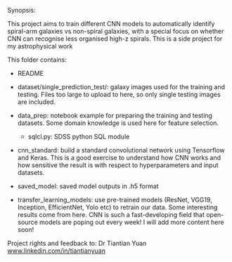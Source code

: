 Synopsis:

This project aims to train different CNN  models to automatically
identify spiral-arm galaxies vs non-spiral galaxies, with a special
focus on whether CNN can recognise less organised high-z spirals.
This is a side project for my astrophysical work <br/>


This folder contains:<br/>

* README<br/>
* dataset/single\_prediction\_test/: galaxy images used for the training and testing. Files too
  large to upload to here, so only single testing images are
  included. <br/>
  
* data_prep: notebook example for preparing the training and testing
datasets. Some domain knowledge is used here for feature selection.<br/>
     * sqlcl.py: SDSS python SQL module <br/>
 

* cnn_standard:  build a standard convolutional network using
  Tensorflow and Keras. This is a good exercise to understand how CNN
  works and how sensitive the result is with respect to
  hyperparameters and input datasets. <br/>

* saved\_model: saved model outputs in .h5 format <br/>

* transfer\_learning\_models: use pre-trained models (ResNet, VGG19,
Inception, EfficientNet, Yolo etc) to retrain our
data. Some interesting results come from here.  CNN is such a
fast-developing field that open-source models are poping out every
week! I will add more content here soon! <br/>
  
  

Project rights and feedback to: Dr Tiantian Yuan<br/>
www.linkedin.com/in/tiantianyuan                                                                     
